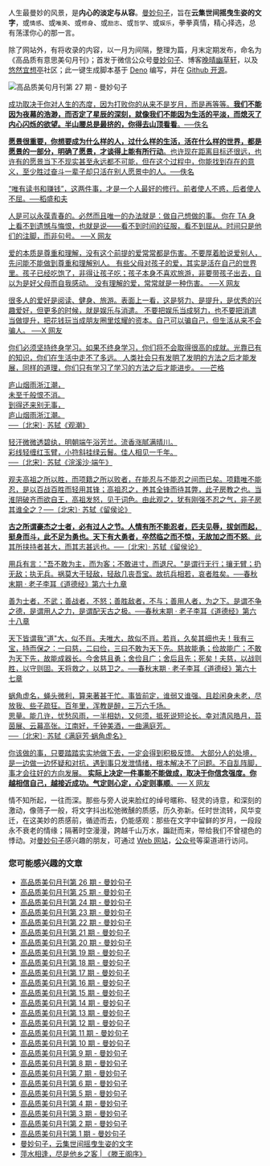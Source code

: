 人生最曼妙的风景，是**内心的淡定与从容**。[曼妙句子](https://read.lovejade.cn/)，旨在**云集世间摇曳生姿的文字**，或`情感`、或`唯美`、或`修身`、或`励志`、或`哲学`、或`娱乐`，拳拳真情，精心择选，总有荡漾你心的那一言。

除了网站外，有将收录的内容，以一月为间隔，整理为篇，月末定期发布，命名为《高品质有意思美句月刊》；首发于微信公众号[曼妙句子](https://mp.weixin.qq.com/mp/appmsgalbum?__biz=Mzk0NzI5NjQ3Mg==&action=getalbum&album_id=2103726193429512196)、博客[晚晴幽草轩](https://www.jeffjade.com)，以及[悠然宜想亭](https://forum.lovejade.cn/)社区；此一键生成脚本基于 [Deno](https://nicelinks.site/post/602d30aad099ff5688618591) 编写，并在 [Github 开源](https://github.com/nicejade/sentences-monthly-newsletter)。

![高品质美句月刊第 27 期 - 曼妙句子](https://image.nicelinks.site/jpg/nice-links-027.jpg)

[成功取决于你对人生的态度，因为打败你的从来不是岁月，而是再等等。**我们不能因为夜幕的浩渺，而否定了星辰的深刻，就像我们不能因为生活的平淡，而熄灭了内心闪烁的欲望。半山腰总是最挤的，你得去山顶看看**。──佚名](https://read.lovejade.cn/p/65904555b3eaf05e8b515d1c) 

[**愿景很重要，你想要成为什么样的人，过什么样的生活，活在什么样的世界，都是愿景的一部分，明确了愿景，才谈得上能有所行动**。也许现在距离目标还很远，也许有的愿景当下不现实甚至永远都不可能，但在这个过程中，你能找到存在的意义，至少胜过奋斗一辈子却只活在别人愿景中的人。──佚名](https://read.lovejade.cn/p/65913f2ab3eaf05e8b5161be) 

[“唯有读书和赚钱”，这两件事，才是一个人最好的修行。前者使人不惑，后者使人不屈。──稻盛和夫](https://read.lovejade.cn/p/65913eedb3eaf05e8b5161bc) 

[人是可以永葆青春的。必然而且唯一的办法就是：做自己想做的事。 你在 TA 身上看不到遗憾与悔恨，也就是说——看不到时间的征服，看不到屈从。时间只是他们的注脚，而非句号。 ──X 网友](https://read.lovejade.cn/p/65913c84b3eaf05e8b5160db) 

[爱的本质是尊重和理解，没有这个前提的爱常常都是伤害。不要厚着脸说爱别人，先问能不能做到尊重和理解别人。 有些父母对孩子的爱，其实是活在自己的世界里。孩子已经吃饱了，非得让孩子吃；孩子本身不喜欢旅游，非要带孩子出去，自以为是好父母而自我感动。 没有理解的爱，常常就是一种伤害。 ──X 网友](https://read.lovejade.cn/p/65913c55b3eaf05e8b5160d7) 

[很多人的爱好是阅读、健身、旅游。表面上一看，这是努力、是提升，是优秀的兴趣爱好，但更多的时候，就是娱乐与消遣。 不要把娱乐当成努力，也不要把消遣当做提升，把花钱玩当成朋友圈里炫耀的资本。自己可以骗自己，但生活从来不会骗人。 ──X 网友](https://read.lovejade.cn/p/65913c3fb3eaf05e8b5160d3) 

[你们必须坚持终身学习。如果不终身学习，你们将不会取得很高的成就。光靠已有的知识，你们在生活中走不了多远。 人类社会只有发明了发明的方法之后才能发展，同样的道理，你们只有学习了学习的方法之后才能进步。 ──芒格](https://read.lovejade.cn/p/65913bd7b3eaf05e8b5160d1) 

[庐山烟雨浙江潮，   
未至千般恨不消。   
到得还来别无事，   
庐山烟雨浙江潮。   
──〔北宋〕· 苏轼《观潮》](https://read.lovejade.cn/p/65913a8eb3eaf05e8b5160c9) 

[轻汗微微透碧纨，明朝端午浴芳兰。流香涨腻满晴川。   
彩线轻缠红玉臂，小符斜挂绿云鬟。佳人相见一千年。   
──〔北宋〕· 苏轼《浣溪沙·端午》](https://read.lovejade.cn/p/659138f3b3eaf05e8b5160c3) 

[观夫高祖之所以胜，而项籍之所以败者，在能忍与不能忍之间而已矣。项籍唯不能忍，是以百战百胜而轻用其锋；高祖忍之，养其全锋而待其弊，此子房教之也。当淮阴破齐而欲自王，高祖发怒，见于词色。由此观之，犹有刚强不忍之气，非子房其谁全之？──〔北宋〕· 苏轼《留侯论》](https://read.lovejade.cn/p/659138a7b3eaf05e8b5160c1) 

[**古之所谓豪杰之士者，必有过人之节。人情有所不能忍者，匹夫见辱，拔剑而起，挺身而斗，此不足为勇也。天下有大勇者，卒然临之而不惊，无故加之而不怒**。此其所挟持者甚大，而其志甚远也。──〔北宋〕· 苏轼《留侯论》](https://read.lovejade.cn/p/6591389db3eaf05e8b5160bd) 

[用兵有言："吾不敢为主，而为客；不敢进寸，而退尺。"是谓行无行；攘无臂；扔无敌；执无兵。祸莫大于轻敌，轻敌几丧吾宝。故抗兵相若，哀者胜矣。──春秋末期 · 老子李耳《道德经》第六十九章](https://read.lovejade.cn/p/65913804b3eaf05e8b5160bb) 

[善为士者，不武；善战者，不怒；善胜敌者，不与；善用人者，为之下。是谓不争之德，是谓用人之力，是谓配天古之极。──春秋末期 · 老子李耳《道德经》第六十八章](https://read.lovejade.cn/p/659137dbb3eaf05e8b5160b9) 

[天下皆谓我"道"大，似不肖。夫唯大，故似不肖。若肖，久矣其细也夫！我有三宝，持而保之：一曰慈，二曰俭，三曰不敢为天下先。慈故能勇；俭故能广；不敢为天下先，故能成器长。今舍慈且勇；舍俭且广；舍后且先；死矣！夫慈，以战则胜，以守则固。天将救之，以慈卫之。──春秋末期 · 老子李耳《道德经》第六十七章](https://read.lovejade.cn/p/659137b8b3eaf05e8b5160b7) 

[蜗角虚名，蝇头微利，算来著甚干忙。事皆前定，谁弱又谁强。且趁闲身未老，尽放我、些子疏狂。百年里，浑教是醉，三万六千场。   
思量。能几许，忧愁风雨，一半相妨，又何须，抵死说短论长。幸对清风皓月，苔茵展、云幕高张。江南好，千钟美酒，一曲满庭芳。   
──〔北宋〕· 苏轼《满庭芳·蜗角虚名》](https://read.lovejade.cn/p/65827be47b9ec3450a09fc5b) 

[你该做的事，只要踏踏实实地做下去，一定会得到积极反馈。 大部分人的处境，是一边做一边怀疑和对抗，遇到事只发泄情绪，根本解决不了问题。不自乱阵脚，事才会往好的方向发展。 **实际上决定一件事能不能做成，取决于你信念强度。你越相信自己，越接近成功。气定则心定，心定则事顺**。── X 网友](https://read.lovejade.cn/p/6581b6217b9ec3450a09f96a) 

情不知所起，一往而深。那些与旁人说来脸红的绰号暱称、轻灵的诗意，和深刻的激动，像筛子一般，将文字抖出松弛微醺的质感，历久弥新。任时世流转，风华变迁，在这美妙的质感前，循迹而去，仍能感观：那些在文字中留鲜的岁月，一段段永不衰老的情缘；隔著时空漫漫，跨越千山万水，蹁跹而来，带给我们不曾褪色的悸动。对[曼妙句子](http://read.lovejade.cn/)感兴趣的朋友，可通过 [Web 网站](http://read.lovejade.cn/)，[公众号](https://mp.weixin.qq.com/mp/appmsgalbum?__biz=Mzk0NzI5NjQ3Mg==&action=getalbum&album_id=2103726193429512196)等渠道进行访问。

### 您可能感兴趣的文章

- [高品质美句月刊第 26 期 - 曼妙句子](https://forum.lovejade.cn/d/321-26)
- [高品质美句月刊第 25 期 - 曼妙句子](https://forum.lovejade.cn/d/315-25)
- [高品质美句月刊第 24 期 - 曼妙句子](https://forum.lovejade.cn/d/308-24)
- [高品质美句月刊第 23 期 - 曼妙句子](https://forum.lovejade.cn/d/302-23)
- [高品质美句月刊第 22 期 - 曼妙句子](https://forum.lovejade.cn/d/295-22)
- [高品质美句月刊第 21 期 - 曼妙句子](https://forum.lovejade.cn/d/289-21)
- [高品质美句月刊第 20 期 - 曼妙句子](https://forum.lovejade.cn/d/284-20)
- [高品质美句月刊第 19 期 - 曼妙句子](https://forum.lovejade.cn/d/277-19)
- [高品质美句月刊第 18 期 - 曼妙句子](https://forum.lovejade.cn/d/270-18)
- [高品质美句月刊第 17 期 - 曼妙句子](https://forum.lovejade.cn/d/261-17)
- [高品质美句月刊第 16 期 - 曼妙句子](https://forum.lovejade.cn/d/257-16)
- [高品质美句月刊第 15 期 - 曼妙句子](https://forum.lovejade.cn/d/251-15)
- [高品质美句月刊第 14 期 - 曼妙句子](https://forum.lovejade.cn/d/236-14)
- [高品质美句月刊第 13 期 - 曼妙句子](https://forum.lovejade.cn/d/236-13)
- [高品质美句月刊第 12 期 - 曼妙句子](https://forum.lovejade.cn/d/224-12)
- [高品质美句月刊第 11 期 - 曼妙句子](https://forum.lovejade.cn/d/212-11)
- [高品质美句月刊第 10 期 - 曼妙句子](https://forum.lovejade.cn/d/208-10)
- [高品质美句月刊第 9 期 - 曼妙句子](https://forum.lovejade.cn/d/196-9)
- [高品质美句月刊第 8 期 - 曼妙句子](https://forum.lovejade.cn/d/183-8)
- [高品质美句月刊第 7 期 - 曼妙句子](https://forum.lovejade.cn/d/171-7)
- [高品质美句月刊第 6 期 - 曼妙句子](https://forum.lovejade.cn/d/144-4)
- [高品质美句月刊第 5 期 - 曼妙句子](https://forum.lovejade.cn/d/153-5)
- [高品质美句月刊第 4 期 - 曼妙句子](https://forum.lovejade.cn/d/144-4)
- [高品质美句月刊第 3 期 - 曼妙句子](https://forum.lovejade.cn/d/136-3)
- [高品质美句月刊第 2 期 - 曼妙句子](https://forum.lovejade.cn/d/124-2)
- [高品质美句月刊第 1 期 - 曼妙句子](https://forum.lovejade.cn/d/113-1)
- [曼妙句子，云集世间摇曳生姿的文字](https://forum.lovejade.cn/d/111)
- [萍水相逢，尽是他乡之客 | 《滕王阁序》](https://forum.lovejade.cn/d/73)